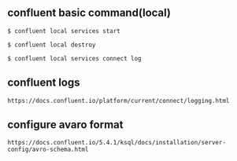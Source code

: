 ## confluent basic command(local)

    $ confluent local services start

    $ confluent local destroy

    $ confluent local services connect log

## confluent logs
    https://docs.confluent.io/platform/current/connect/logging.html

## configure avaro format
    https://docs.confluent.io/5.4.1/ksql/docs/installation/server-config/avro-schema.html